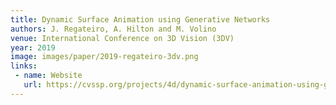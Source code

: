 ```yaml
---
title: Dynamic Surface Animation using Generative Networks
authors: J. Regateiro, A. Hilton and M. Volino
venue: International Conference on 3D Vision (3DV)
year: 2019
image: images/paper/2019-regateiro-3dv.png
links:
 - name: Website
   url: https://cvssp.org/projects/4d/dynamic-surface-animation-using-generative-networks/
---
```

